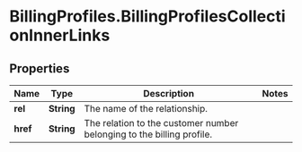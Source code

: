 # BillingProfiles.BillingProfilesCollectionInnerLinks

## Properties
Name | Type | Description | Notes
------------ | ------------- | ------------- | -------------
**rel** | **String** | The name of the relationship. | 
**href** | **String** | The relation to the customer number belonging to the billing profile. | 


